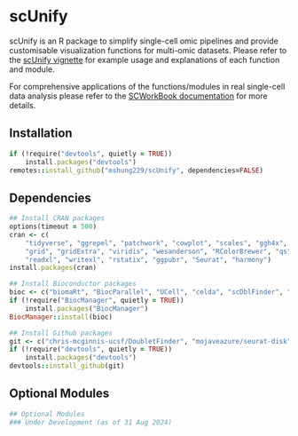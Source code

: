 # scUnify
scUnify is an R package to simplify single-cell omic pipelines and provide customisable visualization functions for multi-omic datasets. Please refer to the [scUnify vignette](https://mshung229.github.io/scUnify/) for example usage and explanations of each function and module.  
  
For comprehensive applications of the functions/modules in real single-cell data analysis please refer to the [SCWorkBook documentation](https://github.com/mshung229/scworkbook) for more details.

## Installation
```ruby
if (!require("devtools", quietly = TRUE))
    install.packages("devtools")
remotes::install_github("mshung229/scUnify", dependencies=FALSE)
```

## Dependencies
```ruby
## Install CRAN packages
options(timeout = 500)
cran <- c(
    "tidyverse", "ggrepel", "patchwork", "cowplot", "scales", "ggh4x",
    "grid", "gridExtra", "viridis", "wesanderson", "RColorBrewer", "qs", 
    "readxl", "writexl", "rstatix", "ggpubr", "Seurat", "harmony")
install.packages(cran)

## Install Bioconductor packages
bioc <- c("biomaRt", "BiocParallel", "UCell", "celda", "scDblFinder", "ComplexHeatmap")
if (!require("BiocManager", quietly = TRUE))
    install.packages("BiocManager")
BiocManager::install(bioc)

## Install Github packages
git <- c("chris-mcginnis-ucsf/DoubletFinder", "mojaveazure/seurat-disk")
if (!require("devtools", quietly = TRUE))
    install.packages("devtools")
devtools::install_github(git)
```

## Optional Modules
```ruby
## Optional Modules
### Under Development (as of 31 Aug 2024)
```